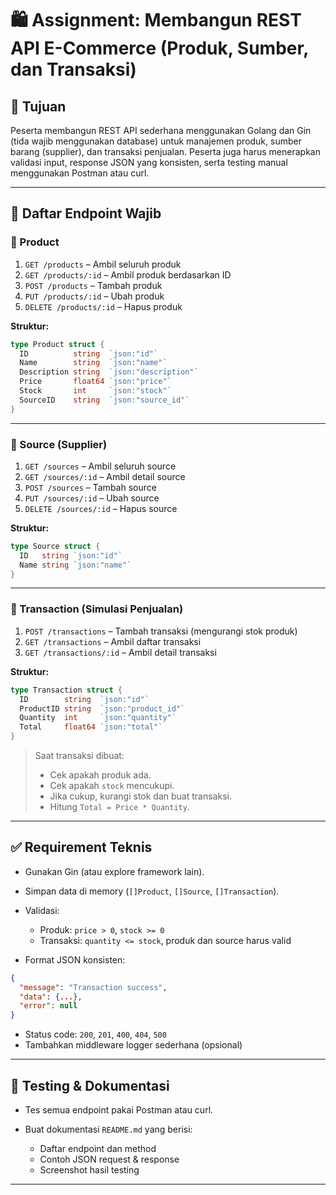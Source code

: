 # 🛍️ Assignment: Membangun REST API E-Commerce (Produk, Sumber, dan Transaksi)

## 🎯 Tujuan

Peserta membangun REST API sederhana menggunakan Golang dan Gin (tida wajib menggunakan database) untuk manajemen produk, sumber barang (supplier), dan transaksi penjualan. Peserta juga harus menerapkan validasi input, response JSON yang konsisten, serta testing manual menggunakan Postman atau curl.

---

## 📌 Daftar Endpoint Wajib

### 🔹 Product

1. `GET /products` – Ambil seluruh produk
2. `GET /products/:id` – Ambil produk berdasarkan ID
3. `POST /products` – Tambah produk
4. `PUT /products/:id` – Ubah produk
5. `DELETE /products/:id` – Hapus produk

**Struktur:**

```go
type Product struct {
  ID          string  `json:"id"`
  Name        string  `json:"name"`
  Description string  `json:"description"`
  Price       float64 `json:"price"`
  Stock       int     `json:"stock"`
  SourceID    string  `json:"source_id"`
}
```

---

### 🔹 Source (Supplier)

1. `GET /sources` – Ambil seluruh source
2. `GET /sources/:id` – Ambil detail source
3. `POST /sources` – Tambah source
4. `PUT /sources/:id` – Ubah source
5. `DELETE /sources/:id` – Hapus source

**Struktur:**

```go
type Source struct {
  ID   string `json:"id"`
  Name string `json:"name"`
}
```

---

### 🔹 Transaction (Simulasi Penjualan)

1. `POST /transactions` – Tambah transaksi (mengurangi stok produk)
2. `GET /transactions` – Ambil daftar transaksi
3. `GET /transactions/:id` – Ambil detail transaksi

**Struktur:**

```go
type Transaction struct {
  ID        string  `json:"id"`
  ProductID string  `json:"product_id"`
  Quantity  int     `json:"quantity"`
  Total     float64 `json:"total"`
}
```

> Saat transaksi dibuat:
>
> - Cek apakah produk ada.
> - Cek apakah `stock` mencukupi.
> - Jika cukup, kurangi stok dan buat transaksi.
> - Hitung `Total = Price * Quantity`.

---

## ✅ Requirement Teknis

- Gunakan Gin (atau explore framework lain).
- Simpan data di memory (`[]Product`, `[]Source`, `[]Transaction`).
- Validasi:

  - Produk: `price > 0`, `stock >= 0`
  - Transaksi: `quantity <= stock`, produk dan source harus valid

- Format JSON konsisten:

```json
{
  "message": "Transaction success",
  "data": {...},
  "error": null
}
```

- Status code: `200`, `201`, `400`, `404`, `500`
- Tambahkan middleware logger sederhana (opsional)

---

## 🧪 Testing & Dokumentasi

- Tes semua endpoint pakai Postman atau curl.
- Buat dokumentasi `README.md` yang berisi:

  - Daftar endpoint dan method
  - Contoh JSON request & response
  - Screenshot hasil testing

---
